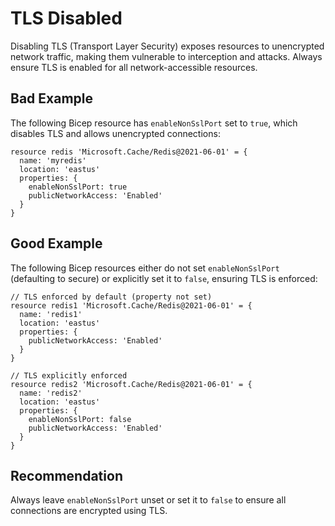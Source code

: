 # TLS Disabled

Disabling TLS (Transport Layer Security) exposes resources to unencrypted network traffic, making them vulnerable to interception and attacks. Always ensure TLS is enabled for all network-accessible resources.

## Bad Example
The following Bicep resource has `enableNonSslPort` set to `true`, which disables TLS and allows unencrypted connections:

```bicep
resource redis 'Microsoft.Cache/Redis@2021-06-01' = {
  name: 'myredis'
  location: 'eastus'
  properties: {
    enableNonSslPort: true
    publicNetworkAccess: 'Enabled'
  }
}
```

## Good Example
The following Bicep resources either do not set `enableNonSslPort` (defaulting to secure) or explicitly set it to `false`, ensuring TLS is enforced:

```bicep
// TLS enforced by default (property not set)
resource redis1 'Microsoft.Cache/Redis@2021-06-01' = {
  name: 'redis1'
  location: 'eastus'
  properties: {
    publicNetworkAccess: 'Enabled'
  }
}

// TLS explicitly enforced
resource redis2 'Microsoft.Cache/Redis@2021-06-01' = {
  name: 'redis2'
  location: 'eastus'
  properties: {
    enableNonSslPort: false
    publicNetworkAccess: 'Enabled'
  }
}
```

## Recommendation
Always leave `enableNonSslPort` unset or set it to `false` to ensure all connections are encrypted using TLS.